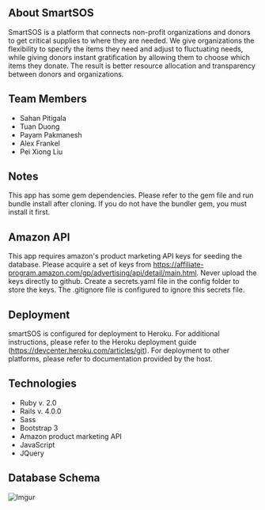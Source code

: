 ## About SmartSOS

SmartSOS is a platform that connects non-profit organizations and donors to get critical supplies to where they are needed. We give organizations the flexibility to specify the items they need and adjust to fluctuating needs, while giving donors instant gratification by allowing them to choose which items they donate. The result is better resource allocation and transparency between donors and organizations. 

## Team Members

- Sahan Pitigala
- Tuan Duong
- Payam Pakmanesh
- Alex Frankel
- Pei Xiong Liu

## Notes

This app has some gem dependencies. Please refer to the gem file and run bundle install after cloning. If you do not have the bundler gem, you must install it first.


## Amazon API

This app requires amazon's product marketing API keys for seeding the database. Please acquire a set of keys from https://affiliate-program.amazon.com/gp/advertising/api/detail/main.html. Never upload the keys directly to github. Create a secrets.yaml file in the config folder to store the keys. The .gitignore file is configured to ignore this secrets file.

## Deployment

smartSOS is configured for deployment to Heroku. For additional instructions, please refer to the Heroku deployment guide (https://devcenter.heroku.com/articles/git). For deployment to other platforms, please refer to documentation provided by the host.

## Technologies

- Ruby v. 2.0
- Rails v. 4.0.0
- Sass
- Bootstrap 3
- Amazon product marketing API
- JavaScript
- JQuery


## Database Schema

![Imgur](http://i.imgur.com/FGQoQaC.png)
